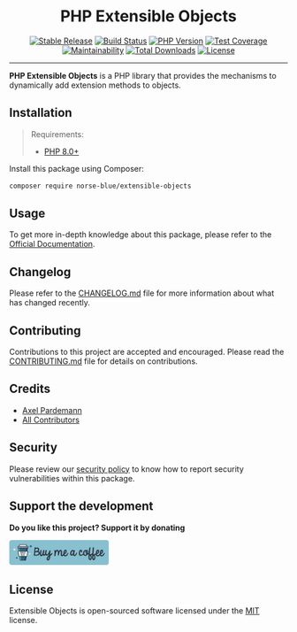 <div align="center">
    <h1>PHP Extensible Objects</h1>
    <p align="center"> 
        <a href="https://packagist.org/packages/norse-blue/extensible-objects"><img alt="Stable Release" src="https://img.shields.io/packagist/v/norse-blue/extensible-objects.svg?style=flat-square&label=release&logo=packagist&logoColor=eceff4&colorA=4c566a&colorB=5e81ac"></a>
        <a href="https://github.com/norse-blue/php-extensible-objects/actions?query=workflow%3Arun-tests"><img alt="Build Status" src="https://img.shields.io/github/workflow/status/norse-blue/php-extensible-objects/run-tests.svg?style=flat-square&label=build&logo=github&logoColor=eceff4&colorA=4c566a&colorB=88c0d0"></a>
        <a href="https://php.net/releases"><img alt="PHP Version" src="https://img.shields.io/packagist/php-v/norse-blue/extensible-objects.svg?style=flat-square&label=php&logo=php&logoColor=eceff4&colorA=4c566a&colorB=b48ead"></a>
        <a href="https://codecov.io/gh/norse-blue/php-extensible-objects"><img alt="Test Coverage" src="https://img.shields.io/codecov/c/github/norse-blue/php-extensible-objects.svg?style=flat-square&label=coverage&logo=codecov&logoColor=eceff4&colorA=4c566a&colorB=88c0d0"></a>
        <a href="https://codeclimate.com/github/norse-blue/php-extensible-objects"><img alt="Maintainability" src="https://img.shields.io/codeclimate/maintainability/norse-blue/php-extensible-objects.svg?style=flat-square&label=maintainability&logo=code-climate&logoColor=eceff4&colorA=4c566a&colorB=88c0d0"></a>
        <a href="https://packagist.org/packages/norse-blue/extensible-objects"><img alt="Total Downloads" src="https://img.shields.io/packagist/dt/norse-blue/extensible-objects.svg?style=flat-square&label=downloads&logoColor=eceff4&colorA=4c566a&colorB=88c0d0"></a>
        <a href="https://github.com/norse-blue/php-extensible-objects/blob/master/LICENSE.md"><img alt="License" src="https://img.shields.io/github/license/norse-blue/php-extensible-objects.svg?style=flat-square&label=license&logoColor=eceff4&colorA=4c566a&colorB=a3be8c"></a>
    </p>
</div>
<hr>

**PHP Extensible Objects** is a PHP library that provides the mechanisms to dynamically add extension methods to objects.

## Installation

>Requirements:
>- [PHP 8.0+](https://php.net/releases)

Install this package using Composer:

```bash
composer require norse-blue/extensible-objects
```

## Usage

To get more in-depth knowledge about this package, please refer to the [Official Documentation](https://norse-blue.github.io/php-extensible-objects/).

## Changelog

Please refer to the [CHANGELOG.md](CHANGELOG.md) file for more information about what has changed recently.

## Contributing

Contributions to this project are accepted and encouraged. Please read the [CONTRIBUTING.md](.github/CONTRIBUTING.md) file for details on contributions.

## Credits

- [Axel Pardemann](https://github.com/axelitus)
- [All Contributors](../../contributors)

## Security

Please review our [security policy](https://github.com/norse-blue/php-extensible-objects/security/policy) to know how to report security vulnerabilities within this package.

## Support the development

**Do you like this project? Support it by donating**

<a href="https://www.buymeacoffee.com/axelitus"><img src="docs/assets/images/buy-me-a-coffee.svg" width="180" alt="Buy me a coffee"></img></a>

## License

Extensible Objects is open-sourced software licensed under the [MIT](LICENSE.md) license.

[php_overloading_url]: https://www.php.net/manual/en/language.oop5.overloading.php
